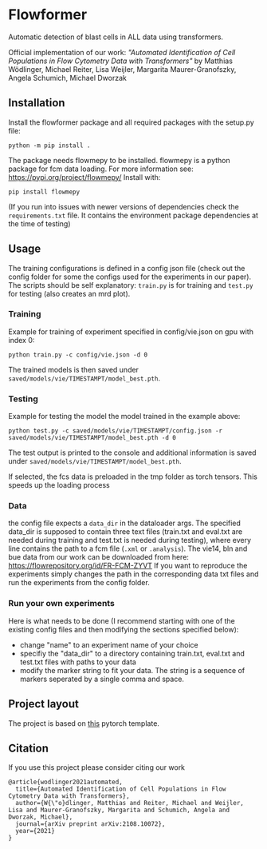 # Flowformer

Automatic detection of blast cells in ALL data using transformers. 

Official implementation of our work: *"Automated Identification of Cell Populations in Flow Cytometry Data with Transformers"*
by Matthias Wödlinger, Michael Reiter, Lisa Weijler, Margarita Maurer-Granofszky, Angela Schumich, Michael Dworzak

## Installation

Install the flowformer package and all required packages with the setup.py file:
```
python -m pip install .
```

The package needs flowmepy to be installed. flowmepy is a python package for fcm data loading. For more information see: https://pypi.org/project/flowmepy/
Install with:
```
pip install flowmepy
```

(If you run into issues with newer versions of dependencies check the `requirements.txt` file. It contains the environment package dependencies at the time of testing)

## Usage

The training configurations is defined in a config json file (check out the config folder for some the configs used for the experiments in our paper).
The scripts should be self explanatory: `train.py` is for training and `test.py` for testing (also creates an mrd plot).

### Training
Example for training of experiment specified in config/vie.json on gpu with index 0:
```
python train.py -c config/vie.json -d 0
```
The trained models is then saved under `saved/models/vie/TIMESTAMPT/model_best.pth`.

### Testing
Example for testing the model the model trained in the example above:
```
python test.py -c saved/models/vie/TIMESTAMPT/config.json -r saved/models/vie/TIMESTAMPT/model_best.pth -d 0
```
The test output is printed to the console and additional information is saved under `saved/models/vie/TIMESTAMPT/model_best.pth`.

If selected, the fcs data is preloaded in the tmp folder as torch tensors. This speeds up the loading process

### Data
the config file expects a `data_dir` in the dataloader args. The specified data_dir is supposed to contain three text files (train.txt and eval.txt are needed during training and test.txt is needed during testing), where every line contains the path to a fcm file (`.xml` or `.analysis`). The vie14, bln and bue data from our work can be downloaded from here: https://flowrepository.org/id/FR-FCM-ZYVT
If you want to reproduce the experiments simply changes the path in the corresponding data txt files and run the experiments from the config folder.

### Run your own experiments
Here is what needs to be done (I recommend starting with one of the existing config files and then modifying the sections specified below):
- change "name" to an experiment name of your choice
- specifiy the "data_dir" to a directory containing train.txt, eval.txt and test.txt files with paths to your data
- modify the marker string to fit your data. The string is a sequence of markers seperated by a single comma and space.

## Project layout

The project is based on [this](https://github.com/victoresque/pytorch-template) pytorch template.

## Citation

If you use this project please consider citing our work

```
@article{wodlinger2021automated,
  title={Automated Identification of Cell Populations in Flow Cytometry Data with Transformers},
  author={W{\"o}dlinger, Matthias and Reiter, Michael and Weijler, Lisa and Maurer-Granofszky, Margarita and Schumich, Angela and Dworzak, Michael},
  journal={arXiv preprint arXiv:2108.10072},
  year={2021}
}
```
